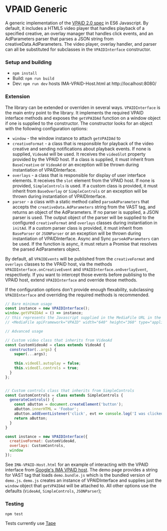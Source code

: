 # VPAID Generic

A generic implementation of the [VPAID 2.0 spec](http://www.iab.net/media/file/VPAID_2.0_Final_04-10-2012.pdf) in ES6 Javascript. By default, it includes a HTML5 video player that handles playback of a specified creative, an overlay manager that handles click events, and an AdParameters parser that parses a JSON string from creativeData.AdParameters. The video player, overlay handler, and parser can all be substituted for subclasses in the `VPAIDInterface` constructor. 

### Setup and building
* `npm install`
* Build: `npm run build`
* Dev: `npm run dev` hosts IMA-VPAID-Host.html at http://localhost:8080/

### Extension
The library can be extended or overriden in several ways. `VPAIDInterface` is the main entry point to the library. It implements the required VPAID interface methods and exposes the `getVPAIDAd` function on a window object if one is supplied to the constructor. The constructor looks for an object with the following configuration options:

* `window` - the window instance to attach `getVPAIDAd` to
* `creativeFormat` - a class that is responsible for playback of the video creative and sending notifications about playback events. If none is supplied, `VideoAd` will be used. It receives the `videoSlot` property provided by the VPAID host. If a class is supplied, it must inherit from `BaseCreative` or `VideoAd` or an exception will be thrown during instantiation of VPAIDInterface. 
* `overlays` - a class that is responsible for display of user interface elements. It receives the `slot` element from the VPAID host. If none is provided, `SimpleControls` is used. If a custom class is provided, it must inherit from `BaseOverlay` or `SimpleControls` or an exception will be thrown during instantiation of VPAIDInterface.
* `parser` - a class with a static method called `parseAdParameters` that accepts the `creativeData.AdParameters` string from the VAST tag, and returns an object of the AdParameters. If no parser is supplied, a JSON parser is used. The output object of the parser will be supplied to the configured `creativeFormat` and `overlays` classes during instantiation in `initAd`. If a custom parser class is provided, it must inherit from `BaseParser` or `JSONParser` or an exception will be thrown during instantiation of VPAIDInterface. Async and Sync `parseAdParameters` can be used. If the function is async, it must return a Promise that resolves the parsed AdParameters object.

By default, all `VPAIDEvents` will be published from the `creativeFormat` and `overlays` classes to the VPAID host, via the methods `VPAIDInterface.onCreativeEvent` and `VPAIDInterface.onOverlayEvent`, respectively. If you want to intercept those events before publising to the VPAID host, extend `VPAIDInterface` and override those methods.

If the configuration options don't provide enough flexability, subclassing `VPAIDInterface` and overriding the required methods is recommended.

```javascript
// Bare minimum usage
const instance = new VPAIDInterface();
window.getVPAIDAd = () => instance;
// this represents the Javascript supplied in the MediaFile URL in the VAST tag
// <MediaFile apiFramework="VPAID" width="640" height="360" type="application/javascript" delivery="progressive">http://localhost:8080/demo.bundle.js</MediaFile>
```

```javascript
// Advanced usage

// Custom video class that inherits from VideoAd
const CustomVideoAd = class extends VideoAd {
  constructor(..args) {
    super(...args);
      
    this.videoEl.autoplay = false;
    this.videoEl.controls = true;
  }
};


// Custom controls class that inherits from SimpleControls
const CustomControls = class extends SimpleControls {
  generateControls() {
    const aButton = document.createElement('button');
    aButton.innerHTML = 'Foobar';
    aButton.addEventListener('click', evt => console.log('I was clicked'));
    return aButton;
  }
}

const instance = new VPAIDInterface({
  creativeFormat: CustomVideoAd,
  overlays: CustomControls,
  window
});
```

See `IMA-VPAID-Host.html` for an example of interacting with the VPAID interface from [Google's IMA VPAID host](https://developers.google.com/interactive-media-ads/docs/sdks/html5/). The demo page provides a string for VAST tag that loads `demo.bundle.js` which is the bundled version of `demo.js`. `demo.js` creates an instance of VPAIDInterface and supplies just the `window` object that `getVPAIDAd` will be attached to. All other options use the defaults (`VideoAd`, `SimpleControls`, `JSONParser`);

### Testing
```
npm test
```

Tests currently use [Tape](https://github.com/substack/tape)
